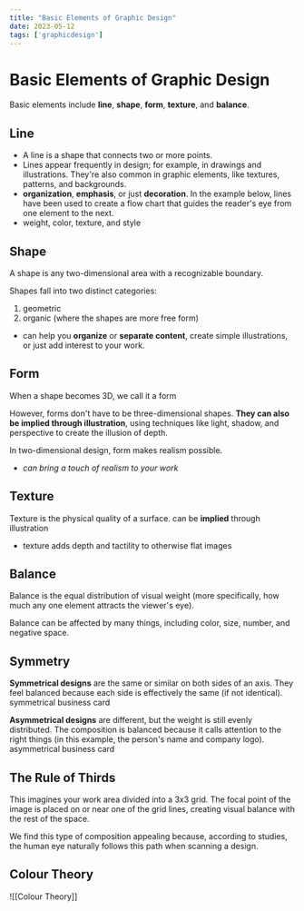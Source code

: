 ```yaml
---
title: "Basic Elements of Graphic Design"
date: 2023-05-12
tags: ['graphicdesign']
---
```


# Basic Elements of Graphic Design

Basic elements include **line**, **shape**, **form**, **texture**, and **balance**. 
## Line
- A line is a shape that connects two or more points. 
- Lines appear frequently in design; for example, in drawings and illustrations. They're also common in graphic elements, like textures, patterns, and backgrounds.
- **organization**, **emphasis**, or just **decoration**. In the example below, lines have been used to create a flow chart that guides the reader's eye from one element to the next.
- weight, color, texture, and style


## Shape

A shape is any two-dimensional area with a recognizable boundary. 

Shapes fall into two distinct categories: 
1. geometric
2. organic (where the shapes are more free form)

- can help you **organize** or **separate content**, 
  create simple illustrations, or just add interest to your work. 

## Form

When a shape becomes 3D, we call it a form

However, forms don't have to be three-dimensional shapes. **They can also be implied through illustration**, using techniques like light, shadow, and perspective to create the illusion of depth.

In two-dimensional design, form makes realism possible.

- *can bring a touch of realism to your work*

## Texture

Texture is the physical quality of a surface. 
can be **implied** through illustration
- texture adds depth and tactility to otherwise flat images

## Balance

Balance is the equal distribution of visual weight (more specifically, how much any one element attracts the viewer's eye). 

Balance can be affected by many things, including color, size, number, and negative space.

## Symmetry
**Symmetrical designs** are the same or similar on both sides of an axis. They feel balanced because each side is effectively the same (if not identical).
symmetrical business card

**Asymmetrical designs** are different, but the weight is still evenly distributed. The composition is balanced because it calls attention to the right things (in this example, the person's name and company logo).
asymmetrical business card

## The Rule of Thirds

This imagines your work area divided into a 3x3 grid. 
The focal point of the image is placed on or near one of the grid lines, creating visual balance with the rest of the space.

We find this type of composition appealing because, according to studies, the human eye naturally follows this path when scanning a design.

## Colour Theory
![[Colour Theory]]


                                